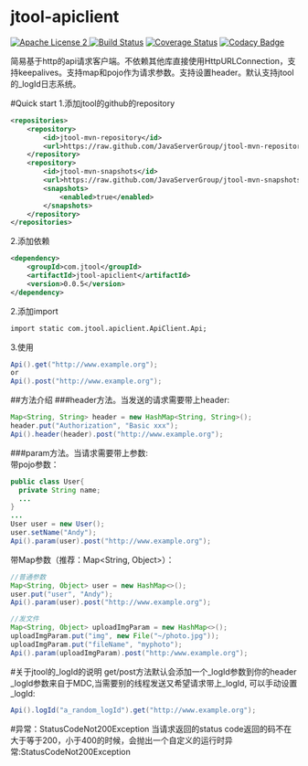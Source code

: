 # jtool-apiclient    
[![Apache License 2](https://img.shields.io/badge/license-ASF2-blue.svg)](https://www.apache.org/licenses/LICENSE-2.0.txt)[
![Build Status](https://travis-ci.org/JavaServerGroup/jtool-apiclient.svg?branch=master)](https://travis-ci.org/JavaServerGroup/jtool-apiclient)
[![Coverage Status](https://coveralls.io/repos/github/JavaServerGroup/jtool-apiclient/badge.svg?branch=master)](https://coveralls.io/github/JavaServerGroup/jtool-apiclient?branch=master)
[![Codacy Badge](https://api.codacy.com/project/badge/Grade/8ad8c94ccc7d4b3280c8ce9e6ccf8c5b)](https://www.codacy.com/app/jiale-chan/jtool-apiclient?utm_source=github.com&amp;utm_medium=referral&amp;utm_content=JavaServerGroup/jtool-apiclient&amp;utm_campaign=Badge_Grade)   
   
简易基于http的api请求客户端。不依赖其他库直接使用HttpURLConnection，支持keepalives。支持map和pojo作为请求参数。支持设置header。默认支持jtool的_logId日志系统。

#Quick start
1.添加jtool的github的repository
```xml
<repositories>
    <repository>
        <id>jtool-mvn-repository</id>
        <url>https://raw.github.com/JavaServerGroup/jtool-mvn-repository/master/releases</url>
    </repository>
    <repository>
        <id>jtool-mvn-snapshots</id>
        <url>https://raw.github.com/JavaServerGroup/jtool-mvn-snapshots/master/snapshots</url>
        <snapshots>
            <enabled>true</enabled>
        </snapshots>
    </repository>
</repositories>
```
2.添加依赖
```xml
<dependency>
    <groupId>com.jtool</groupId>
    <artifactId>jtool-apiclient</artifactId>
    <version>0.0.5</version>
</dependency>
```
2.添加import
```xml
import static com.jtool.apiclient.ApiClient.Api;
```
3.使用
```java
Api().get("http://www.example.org");
or
Api().post("http://www.example.org");
```
##方法介绍
###header方法。当发送的请求需要带上header:
```java
Map<String, String> header = new HashMap<String, String>();
header.put("Authorization", "Basic xxx");
Api().header(header).post("http://www.example.org");
```
###param方法。当请求需要带上参数:   
带pojo参数：
```java
public class User{
  private String name;
  ...
}
...
User user = new User();
user.setName("Andy");
Api().param(user).post("http://www.example.org");
```
带Map参数（推荐：Map<String, Object>）：
```java
//普通参数
Map<String, Object> user = new HashMap<>();
user.put("user", "Andy");
Api().param(user).post("http://www.example.org");
```
```java
//发文件
Map<String, Object> uploadImgParam = new HashMap<>();
uploadImgParam.put("img", new File("~/photo.jpg"));
uploadImgParam.put("fileName", "myphoto");
Api().param(uploadImgParam).post("http:/www.example.org");
```
#关于jtool的_logId的说明
get/post方法默认会添加一个_logId参数到你的header
_logId参数来自于MDC,当需要别的线程发送又希望请求带上_logId, 可以手动设置_logId:
```java
Api().logId("a_random_logId").get("http://www.example.org");
```
#异常：StatusCodeNot200Exception
当请求返回的status code返回的码不在大于等于200，小于400的时候，会抛出一个自定义的运行时异常:StatusCodeNot200Exception
